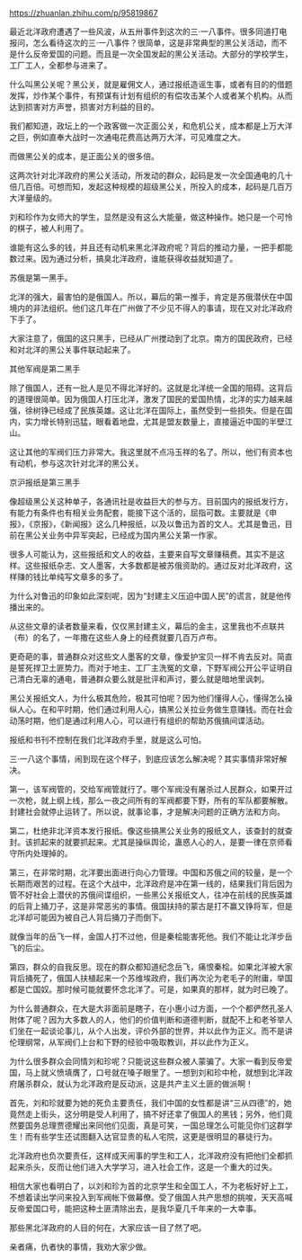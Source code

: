 https://zhuanlan.zhihu.com/p/95819867

最近北洋政府遭遇了一些风波，从五卅事件到这次的三·一八事件。很多同道打电报问，怎么看待这次的三·一八事件？很简单，这是非常典型的黑公关活动，而不是什么反帝爱国的问题。而且是一次全国发起的黑公关活动。大部分的学校学生，工厂工人，全都参与进来了。

什么叫黑公关呢？黑公关，就是雇佣文人，通过报纸造谣生事，或者有目的的借题发挥，炒作某个事件，有预谋有计划有组织的有偿攻击某个人或者某个机构。从而达到损害对方声誉，损害对方利益的目的。

我们都知道，政坛上的一个政客做一次正面公关，和危机公关，成本都是上万大洋之巨，例如直奉大战时一次通电花费高达两万大洋，可见难度之大。

而做黑公关的成本，是正面公关的很多倍。

这两次针对北洋政府的黑公关活动，所发动的群众，起码是发一次全国通电的几十倍几百倍。可想而知，发起这种规模的超级黑公关，所投入的成本，起码是几百万大洋量级的。

刘和珍作为女师大的学生，显然是没有这么大能量，做这种操作。她只是一个可怜的棋子，被人利用了。

谁能有这么多的钱，并且还有动机来黑北洋政府呢？背后的推动力量，一把手都能数过来。因为通过分析，搞臭北洋政府，谁能获得收益就知道了。



苏俄是第一黑手。

北洋的强大，最害怕的是俄国人。所以，幕后的第一推手，肯定是苏俄潜伏在中国境内的非法组织。他们这几年在广州做了不少见不得人的事请，现在又对北洋政府下手了。

大家注意了，俄国的这只黑手，已经从广州搅动到了北京。南方的国民政府，已经和对北洋的黑公关事件联动起来了。



其他军阀是第二黑手

除了俄国人，还有一批人是见不得北洋好的。这就是北洋统一全国的阻碍。这背后的道理很简单。因为俄国人打压北洋，激发了国民的爱国热情，北洋的实力越来越强，徐树铮已经成了民族英雄。这让北洋在国际上，虽然受到一些损失。但是在国内，实力增长特别迅猛，眼看着地盘，尤其是盟友数量上，直接逼近中国的半壁江山。

这让其他的军阀们压力非常大。我这里就不点冯玉祥的名了。所以，他们有资本也有动机，参与这次针对北洋的黑公关。



京沪报纸是第三黑手

像超级黑公关这种单子，各通讯社是收益巨大的参与方。目前国内的报纸发行方，有能力有条件也有相关业务配套，能接下这个活的，屈指可数。主要就是《申报》，《京报》，《新闻报》这么几种报纸，以及以鲁迅为首的文人。尤其是鲁迅，目前在黑公关业务中异军突起，已经成为国内黑公关第一作家。

很多人可能认为，这些报纸和文人的收益，主要来自写文章赚稿费。其实不是这样。这些报纸杂志、文人墨客，大多数都是被苏俄资助的。通过反对北洋政府，这样赚的钱比单纯写文章多的多了。

为什么对鲁迅的印象如此深刻呢，因为“封建主义压迫中国人民”的谎言，就是他传播出来的。

从这些文章的读者数量来看，仅仅黑封建主义，幕后的金主，这里我也不点联共（布）的名了，一年撒在这些人身上的经费就要几百万卢布。

更奇葩的事，普通群众对这些文人墨客的文章，像爱护宝贝一样不肯去反对。简直是誓死捍卫土匪势力。而对于地主、工厂主洗冤的文章，下野军阀公开公平证明自己清白无辜的通电，普通群众要么就是批评和声讨，要么就是暗地里讽刺。

黑公关报纸文人，为什么极其危险，极其可怕呢？因为他们懂得人心，懂得怎么操纵人心。在和平时期，他们通过利用人心，搞黑公关拉业务做生意赚钱。而在社会动荡时期，他们是通过利用人心，可以进行有组织的帮助苏俄搞间谍活动。

报纸和书刊不控制在我们北洋政府手里，就是这么可怕。



三·一八这个事情，闹到现在这个样子，到底应该怎么解决呢？其实事情非常好解决。

第一，该军阀管的，交给军阀管就行了。哪个军阀没有屠杀过人民群众，如果开过一次枪，就上纲上线，那么一夜之间所有的军阀都要下野，所有的军队都要解散。封建社会就停止运转了。所以说，就事论事，才是解决问题的正确方法和方向。

第二，杜绝非北洋资本发行报纸。像这些搞黑公关业务的报纸文人，该查封的就查封。该抓起来的就要抓起来。尤其是操纵舆论，蛊惑人心的人，是要一律在京师看守所内处理掉的。

第三，在非常时期，北洋要出面进行向心力管理。中国和苏俄之间的较量，是一个长期而艰苦的过程。在这个大战中，北洋政府是冲在第一线的，结果我们背后因为管不好社会上潜伏的苏俄间谍组织，一些黑公关报纸文人，往冲在前线的民族英雄的后背上捅刀子，这是非常恶劣的事情。俄国扶持的蒙古是打不赢又铮将军，但是北洋却可能因为被自己人背后捅刀子而倒下。

就像当年的岳飞一样，金国人打不过他，但是秦桧能害死他。我们不能让北洋步岳飞的后尘。

第四，群众的自我反思。现在的群众都知道纪念岳飞，痛恨秦桧。如果北洋被大家背后捅死了，俄国人扶植起来一个苏维埃政府，我们再次沦为老毛子的附庸，举国都是亡国奴。那时候可能就要怀念北洋了。可是，如果真的那样，就为时已晚了。

为什么普通群众，在大是大非面前是瞎子，在小惠小过方面，一个个都俨然孔圣人附体了呢？因为大多数人的人，他们的价值判断和道德判断，就配不上和老爷举人们坐在一起谈论事儿，从个人出发，评价外部的世界，并以此作为正义。而不是讲伦理纲常，从军阀们上台和下野的经验中吸取教训，并以此作为正义。

为什么很多群众会同情刘和珍呢？只能说这些群众被人蒙骗了。大家一看到反帝爱国，马上就义愤填膺了，口号就在嗓子眼里了。一想到刘和珍中枪，就想到北洋政府屠杀群众，就认为北洋政府是反动派，这是共产主义土匪的做派啊！

首先，刘和珍就要为她的死负主要责任，我们中国的女性都是讲“三从四德”的，她竟然走上街头，这分明是受人利用了，搞不好还拿了俄国人的黑钱；另外，他们竟然要国务总理贾德耀出来同他们见面，真是可笑，一国总理怎么可能见你们这群学生！而有些学生还试图翻入达官显贵的私人宅院，这更是很明显的暴徒行为。

北洋政府也负次要责任，这样成天闹事的学生和工人，北洋政府没有把他们全都抓起来杀头，反而让他们进入大学学习，进入社会工作，这是一个重大的过失。

相信大家也看明白了，以刘和珍为首的北京学生和全国工人，不为老板好好上工，不想着读出学问来投入到军阀帐下做幕僚。受了俄国人共产思想的挑唆，天天高喊反帝爱国口号，能把这种土匪清除出去，是我华夏几千年来的一大幸事。

那些黑北洋政府的人目的何在，大家应该一目了然了吧。

亲者痛，仇者快的事情，我劝大家少做。
